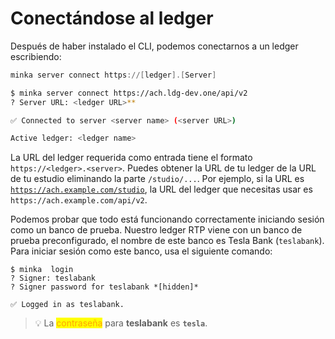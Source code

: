 # Conectándose al ledger

Después de haber instalado el CLI, podemos conectarnos a un ledger escribiendo:

```powershell
minka server connect https://[ledger].[Server]
```

```bash
$ minka server connect https://ach.ldg-dev.one/api/v2
? Server URL: <ledger URL>**

✅ Connected to server <server name> (<server URL>)

Active ledger: <ledger name>
```

La URL del ledger requerida como entrada tiene el formato `https://<ledger>.<server>`. Puedes obtener la URL de tu ledger de la URL de tu estudio eliminando la parte `/studio/...`. Por ejemplo, si la URL es [`https://ach.example.com/studio`](https://ach.ldg-dev.one/studio), la URL del ledger que necesitas usar es `https://ach.example.com/api/v2`.

Podemos probar que todo está funcionando correctamente iniciando sesión como un banco de prueba. Nuestro ledger RTP viene con un banco de prueba preconfigurado, el nombre de este banco es Tesla Bank (`teslabank`). Para iniciar sesión como este banco, usa el siguiente comando:

```
$ minka  login
? Signer: teslabank
? Signer password for teslabank *[hidden]*

✅ Logged in as teslabank.
```

> :bulb: La <mark style="color:orange;">contraseña</mark> para **teslabank** es **`tesla`**.
